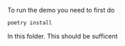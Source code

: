 To run the demo you need to first do 

```bash
poetry install 
```

In this folder. This should be sufficent 
